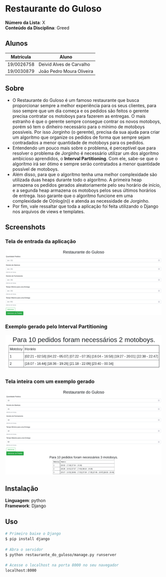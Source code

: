 # Restaurante do Guloso

**Número da Lista**: X<br>
**Conteúdo da Disciplina**: Greed<br>

## Alunos
|Matrícula | Aluno |
| -- | -- |
| 19/0026758  |  Deivid Alves de Carvalho  |
| 19/0030879  |  João Pedro Moura Oliveira |

## Sobre 
- O Restaurante do Guloso é um famoso restaurante que busca proporcionar sempre a melhor experiência para os seus clientes, para isso sempre que um dia começa e os pedidos são feitos o gerente precisa contratar os motoboys para fazerem as entregas. O mais estranho é que o gerente sempre consegue contrar os novos motoboys, porém só tem o dinheiro necessário para o mínimo de motoboys possíveis. Por isso Jorginho (o gerente), precisa da sua ajuda para criar um algorítmo que organize os pedidos de forma que sempre sejam contradados a menor quantidade de motoboys para os pedidos.
- Entendendo um pouco mais sobre o problema, é perceptível que para resolver o problema de Jorginho é necessário utilizar um dos algorítmo ambicioso aprendidos, o <b>Interval Partitioning</b>. Com ele, sabe-se que o algorítmo irá ser ótimo e sempre serão contratados a menor quantidade possível de motoboys.
- Além disso, para que o algorítmo tenha uma melhor complexidade são utilizada duas heaps durante todo o algorítmo. A primeira heap armazena os pedidos gerados aleatoriamente pelo seu horário de início, e a segunda heap armazena os motoboys pelos seus últimos horários de entrega. Isso garante que o algorítmo funcione em uma complexidade de O(nlog(n)) e atenda as necessidade de Jorginho.
- Por fim, vale ressaltar que toda a aplicação foi feita utilizando o Django nos arquivos de views e templates.

## Screenshots
### Tela de entrada da aplicação
![](assets/telaInicial.png)

### Exemplo gerado pelo Interval Partitioning
![](assets/geracao.png)

### Tela inteira com um exemplo gerado
![](assets/telaInteira.png)

## Instalação 
**Linguagem**: python<br>
**Framework**: Django<br>

## Uso 
```bash
# Primeiro baixe o Django
$ pip install django

# Abra o servidor
$ python restaurante_do_guloso/manage.py runserver

# Acesse o localhost na porta 8000 no seu navegador
localhost:8000
```
